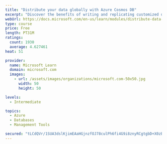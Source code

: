 ```yaml
---
title: "Distribute your data globally with Azure Cosmos DB"
excerpt: "Discover the benefits of writing and replicating customized data to regions around the world with Azure Cosmos DB global distribution."
webUrl: https://docs.microsoft.com/en-us/learn/modules/distribute-data-globally-with-cosmos-db/
type: course
price: Free
length: PT31M
ratings:
  count: 1930
  average: 4.627461
heat: 51

provider:
  name: Microsoft Learn
  domain: microsoft.com
  images:
    - url: /assets/images/organizations/microsoft.com-50x50.jpg
      width: 50
      height: 50

levels:
  - Intermediate

topics:
  - Azure
  - Databases
  - Management Tools

secured: "tLCdQVr/1SUA3dslKjimEAaHGjnzfOJ78culPh6fi4G9i8znyRCgtgbD+X0zBm33Q7K3Y8ssIZ4O3Xd6pJAlQUmlw0g8qEh6FU5i4ViQNkO4+p3DYBn7XL3UZ+zHyINYWgHA5IhFzIczSqKFSF3kcx8C2UDisPd9RYK1QHcEzZyOKDtBgkTeHxZ/pIIkrPdLW4yYG8DnFeYtqiF8JjQ1PQt2Hk/4Cphdg/B5WhLoe1WuFMgFQy5dAetV6BJvh4w7Zok+MTtlE6YPotamPx71HXGW1THgyrc+HPet7Abtfeplk1oPghUSDC0cCPoaLC5Df34Zblsa/AfapWYPfiF0pPSRzYxYtSbpjJKjIHHqLhptPpwQokNFIB5svrJRc6/S9ZTjJ+E9jh2i3pt0bC75sUc2lTeD0NJ5owyKncLyLjc=;/xPrg7RraILm4+l0QpAFag=="
---
```


